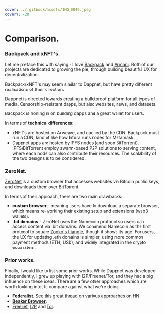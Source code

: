 ```yaml
---
cover: ../.gitbook/assets/IMG_0049.jpeg
coverY: -28
---
```


# Comparison.

### Backpack and xNFT's.

Let me preface this with saying - I love [Backpack](https://www.backpack.app/) and [Armani](https://twitter.com/armaniferrante). Both of our projects are dedicated to growing the pie, through building beautiful UX for decentralization.&#x20;

Backpack/xNFT's may seem similar to Dappnet, but have pretty different realisations of their direction.

Dappnet is directed towards creating a bulletproof platform for all types of media. Censorship-resistant dapps, but also websites, news, and datasets.&#x20;

Backpack is honing in on building dapps and a great wallet for users.&#x20;

In terms of **technical differences**:

* xNFT's are hosted on Arweave, and cached by the CDN. Backpack must run a CDN, kind of like how Infura runs nodes for Metamask.&#x20;
* Dappnet apps are hosted by IPFS nodes (and soon BitTorrent). IPFS/BitTorrent employ swarm-based P2P solutions to serving content, where each node can also contribute their resources. The scalability of the two designs is to be considered.

### ZeroNet.

[ZeroNet](https://en.wikipedia.org/wiki/ZeroNet) is a custom browser that accesses websites via Bitcoin public keys, and downloads them over BitTorrent.&#x20;

In terms of their approach, there are two main drawbacks:

* **custom browser** - meaning users have to download a separate browser, which means re-working their existing setup and extensions (web3 wallets).
* **.bit domains** - ZeroNet uses the Namecoin protocol so users can access content via .bit domains. We commend Namecoin as the first protocol to square [Zooko's triangle](https://en.wikipedia.org/wiki/Zooko's\_triangle), though it shows its age. For users, the UX for updating .eth domains is simpler, using more common payment methods (ETH, USD), and widely integrated in the crypto ecosystem.

### Prior works.

Finally, I would like to list some prior works. While Dappnet was developed independently, I grew up playing with I2P/Freenet/Tor, and they had a big influence on these ideas. There are a few other approaches which are worth looking into, to compare against what we're doing.

* [**Federalist**](https://github.com/publiusfederalist/federalist). See this [great thread](https://news.ycombinator.com/item?id=29513547) on various approaches on HN.
* [**Beaker Browser**](https://github.com/beakerbrowser/beaker).
* [Freenet](https://en.wikipedia.org/wiki/Freenet), [I2P](https://geti2p.net/en/) and [Tor](https://en.wikipedia.org/wiki/Tor\_\(network\)).







